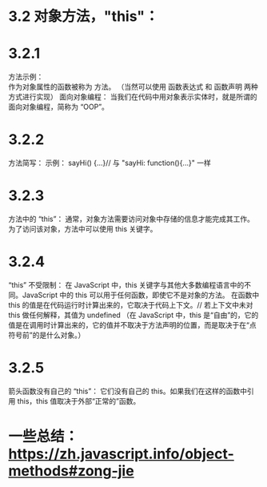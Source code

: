 # 3.2 对象方法，"this"：
# 3.2.1
  方法示例：  
    作为对象属性的函数被称为 方法。
    （当然可以使用 函数表达式 和 函数声明 两种方式进行实现）
    面向对象编程：
      当我们在代码中用对象表示实体时，就是所谓的 面向对象编程，简称为 “OOP”。
# 3.2.2
  方法简写：
    示例：
      sayHi() {...}// 与 "sayHi: function(){...}" 一样
# 3.2.3
  方法中的 “this”：
    通常，对象方法需要访问对象中存储的信息才能完成其工作。
      为了访问该对象，方法中可以使用 this 关键字。
# 3.2.4
  “this” 不受限制：
    在 JavaScript 中，this 关键字与其他大多数编程语言中的不同。JavaScript 中的 this 可以用于任何函数，即使它不是对象的方法。
      在函数中 this 的值是在代码运行时计算出来的，它取决于代码上下文。// 若上下文中未对 this 做任何解释，其值为 undefined
      （在 JavaScript 中，this 是“自由”的，它的值是在调用时计算出来的，它的值并不取决于方法声明的位置，而是取决于在“点符号前”的是什么对象。）
# 3.2.5
  箭头函数没有自己的 “this”：
    它们没有自己的 this。如果我们在这样的函数中引用 this，this 值取决于外部“正常的”函数。
# 一些总结： https://zh.javascript.info/object-methods#zong-jie
